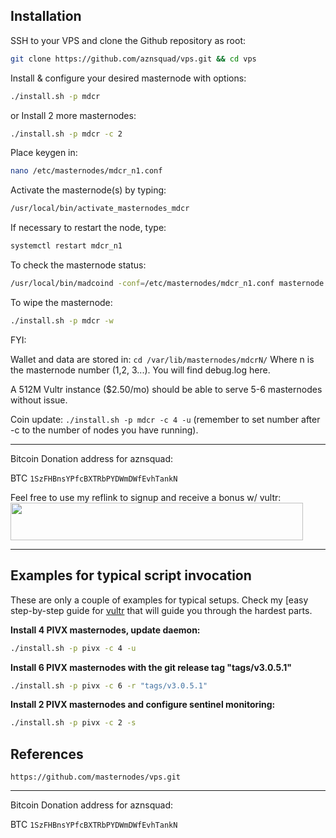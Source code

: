 ## Installation

SSH to your VPS and clone the Github repository as root:

```bash
git clone https://github.com/aznsquad/vps.git && cd vps
```

Install & configure your desired masternode with options:

```bash
./install.sh -p mdcr
```

or Install 2 more masternodes:
```bash
./install.sh -p mdcr -c 2
```

Place keygen in:
```bash
nano /etc/masternodes/mdcr_n1.conf
```

Activate the masternode(s) by typing:
```bash
/usr/local/bin/activate_masternodes_mdcr
```

If necessary to restart the node, type:
```bash
systemctl restart mdcr_n1
```

To check the masternode status:
```bash
/usr/local/bin/madcoind -conf=/etc/masternodes/mdcr_n1.conf masternode status
```

To wipe the masternode:
```bash
./install.sh -p mdcr -w
```

FYI:

Wallet and data are stored in:
```cd /var/lib/masternodes/mdcrN/```
Where n is the masternode number (1,2, 3...). You will find debug.log here.

A 512M Vultr instance ($2.50/mo) should be able to serve 5-6 masternodes without issue.

Coin update:
```./install.sh -p mdcr -c 4 -u``` (remember to set number after -c to the number of nodes you have running).

---

Bitcoin Donation address for aznsquad:

BTC ```1SzFHBnsYPfcBXTRbPYDWmDWfEvhTankN```


Feel free to use my reflink to signup and receive a bonus w/ vultr:
<a href="https://www.vultr.com/?ref=7282775"><img src="https://www.vultr.com/media/banner_2.png" width="468" height="60"></a>

---

## Examples for typical script invocation

These are only a couple of examples for typical setups. Check my [easy step-by-step guide for [vultr](/docs/masternode_vps.md) that will guide you through the hardest parts.


**Install 4 PIVX masternodes, update daemon:**

```bash
./install.sh -p pivx -c 4 -u
```

**Install 6 PIVX masternodes with the git release tag "tags/v3.0.5.1"**

```bash
./install.sh -p pivx -c 6 -r "tags/v3.0.5.1"
```

**Install 2 PIVX masternodes and configure sentinel monitoring:**

```bash
./install.sh -p pivx -c 2 -s
```

## References

```https://github.com/masternodes/vps.git```

---

Bitcoin Donation address for aznsquad:

BTC ```1SzFHBnsYPfcBXTRbPYDWmDWfEvhTankN```

